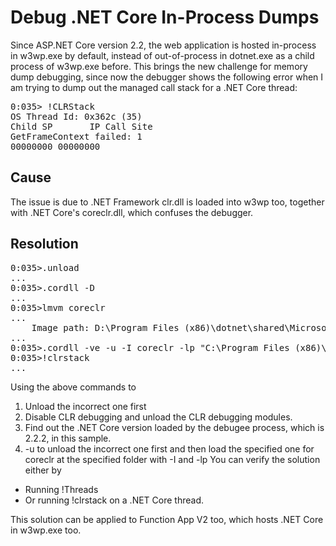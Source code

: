 # Debug .NET Core In-Process Dumps

Since ASP.NET Core version 2.2, the web application is hosted in-process in w3wp.exe by default, instead of out-of-process in dotnet.exe as a child process of w3wp.exe before. This brings the new challenge for memory dump debugging, since now the debugger shows the following error when I am trying to dump out the managed call stack for a .NET Core thread:
<pre>
0:035> !CLRStack
OS Thread Id: 0x362c (35)
Child SP       IP Call Site
GetFrameContext failed: 1
00000000 00000000 
</pre>

## Cause
The issue is due to .NET Framework clr.dll is loaded into w3wp too, together with .NET Core's coreclr.dll, which confuses the debugger.

## Resolution
<pre>
0:035>.unload
...
0:035>.cordll -D
...
0:035>lmvm coreclr
...
    Image path: D:\Program Files (x86)\dotnet\shared\Microsoft.NETCore.App\2.2.2\coreclr.dll
...
0:035>.cordll -ve -u -I coreclr -lp "C:\Program Files (x86)\dotnet\shared\Microsoft.NETCore.App\2.2.2"
0:035>!clrstack
...
</pre>

Using the above commands to
1. Unload the incorrect one first
2. Disable CLR debugging and unload the CLR debugging modules.
3. Find out the .NET Core version loaded by the debugee process, which is 2.2.2, in this sample.
4. -u to unload the incorrect one first and then load the specified one for coreclr at the specified folder with -I and -lp
You can verify the solution either by
* Running !Threads 
* Or running !clrstack on a .NET Core thread.

This solution can be applied to Function App V2 too, which hosts .NET Core in w3wp.exe too.
